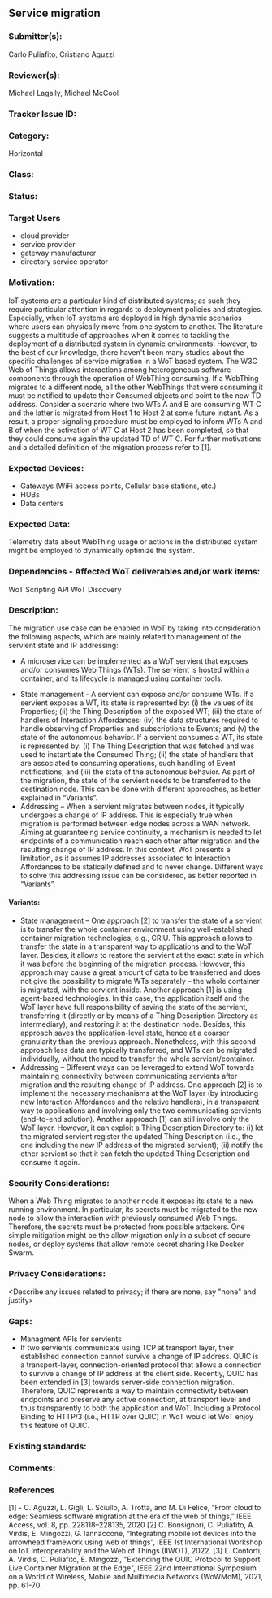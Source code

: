 ## Service migration

### Submitter(s): 

Carlo Puliafito, Cristiano Aguzzi

### Reviewer(s):

Michael Lagally, Michael McCool

### Tracker Issue ID:

### Category:

Horizontal

### Class: 

### Status: 

### Target Users
- cloud provider
- service provider
- gateway manufacturer
- directory service operator

### Motivation:
IoT systems are a particular kind of distributed systems; as such they require particular attention in regards to deployment policies and strategies. Especially, when IoT systems are deployed in high dynamic scenarios where users can physically move from one system to another. The literature suggests a multitude of approaches when it comes to tackling the deployment of a distributed system in dynamic environments. However, to the best of our knowledge, there haven't been many studies about the specific challenges of service migration in a WoT based system. The W3C Web of Things allows interactions among heterogeneous software components through the operation of WebThing consuming.
If a WebThing migrates to a different node, all the other WebThings that were consuming it must be notified to update their Consumed objects and point to the new TD address. Consider a scenario where two WTs A and B are consuming WT C and the latter is migrated from Host 1 to Host 2 at some future instant. As a result, a proper signaling procedure must be employed to inform WTs A and B of when the activation of WT C at Host 2 has been completed, so that they could consume again the updated TD of WT C.
For further motivations and a detailed definition of the migration process refer to [1].

### Expected Devices:

- Gateways (WiFi access points, Cellular base stations, etc.)
- HUBs
- Data centers 

### Expected Data:

Telemetry data about WebThing usage or actions in the distributed system might be employed to dynamically optimize the system. 

### Dependencies - Affected WoT deliverables and/or work items:

WoT Scripting API
WoT Discovery


### Description:

The migration use case can be enabled in WoT by taking into consideration the following aspects, which are mainly related to management of the servient state and IP addressing:
- A microservice can be implemented as a WoT servient that exposes and/or consumes Web Things (WTs). The servient is hosted within a container, and its lifecycle is managed using container tools.
 * State management - A servient can expose and/or consume WTs. If a servient exposes a WT, its state is represented by: (i) the values of its Properties; (ii) the Thing Description of the exposed WT; (iii) the state of handlers of Interaction Affordances; (iv) the data structures required to handle observing of Properties and subscriptions to Events; and (v) the state of the autonomous behavior. If a servient consumes a WT, its state is represented by: (i) The Thing Description that was fetched and was used to instantiate the Consumed Thing; (ii) the state of handlers that are associated to consuming operations, such handling of Event notifications; and (iii) the state of the autonomous behavior. As part of the migration, the state of the servient needs to be transferred to the destination node. This can be done with different approaches, as better explained in “Variants”.
* Addressing – When a servient migrates between nodes, it typically undergoes a change of IP address. This is especially true when migration is performed between edge nodes across a WAN network. Aiming at guaranteeing service continuity, a mechanism is needed to let endpoints of a communication reach each other after migration and the resulting change of IP address. In this context, WoT presents a limitation, as it assumes IP addresses associated to Interaction Affordances to be statically defined and to never change. Different ways to solve this addressing issue can be considered, as better reported in “Variants”. 


#### Variants:

- State management – One approach [2] to transfer the state of a servient is to transfer the whole container environment using well-established container migration technologies, e.g., CRIU. This approach allows to transfer the state in a transparent way to applications and to the WoT layer. Besides, it allows to restore the servient at the exact state in which it was before the beginning of the migration process. However, this approach may cause a great amount of data to be transferred and does not give the possibility to migrate WTs separately – the whole container is migrated, with the servient inside. Another approach [1] is using agent-based technologies. In this case, the application itself and the WoT layer have full responsibility of saving the state of the servient, transferring it (directly or by means of a Thing Description Directory as intermediary), and restoring it at the destination node. Besides, this approach saves the application-level state, hence at a coarser granularity than the previous approach. Nonetheless, with this second approach less data are typically transferred, and WTs can be migrated individually, without the need to transfer the whole servient/container.
- Addressing – Different ways can be leveraged to extend WoT towards maintaining connectivity between communicating servients after migration and the resulting change of IP address. One approach [2] is to implement the necessary mechanisms at the WoT layer (by introducing new Interaction Affordances and the relative handlers), in a transparent way to applications and involving only the two communicating servients (end-to-end solution). Another approach [1] can still involve only the WoT layer. However, it can exploit a Thing Description Directory to: (i) let the migrated servient register the updated Thing Description (i.e., the one including the new IP address of the migrated servient); (ii) notify the other servient so that it can fetch the updated Thing Description and consume it again.  


### Security Considerations:

When a Web Thing migrates to another node it exposes its state to a new running environment. In particular,
its secrets must be migrated to the new node to allow the interaction with previously consumed Web Things.
Therefore, the secrets must be protected from possible attackers. One simple mitigation might be the allow
migration only in a subset of secure nodes, or deploy systems that allow remote secret sharing like Docker
Swarm. 

### Privacy Considerations:

<Describe any issues related to privacy; if there are none, say "none" and justify>

### Gaps:

- Managment APIs for servients
- If two servients communicate using TCP at transport layer, their established connection cannot survive a change of IP address. QUIC is a transport-layer, connection-oriented protocol that allows a connection to survive a change of IP address at the client side. Recently, QUIC has been extended in [3] towards server-side connection migration. Therefore, QUIC represents a way to maintain connectivity between endpoints and preserve any active connection, at transport level and thus transparently to both the application and WoT. Including a Protocol Binding to HTTP/3 (i.e., HTTP over QUIC) in WoT would let WoT enjoy this feature of QUIC. 

### Existing standards:

<Provide links to relevant standards that are relevant for this use case>

### Comments:
  
### References
[1] -  C. Aguzzi, L. Gigli, L. Sciullo, A. Trotta, and M. Di Felice, “From cloud to edge: Seamless software migration at the era of the web of things,” IEEE Access, vol. 8, pp. 228118–228135, 2020
[2] C. Bonsignori, C. Puliafito, A. Virdis, E. Mingozzi, G. Iannaccone, “Integrating mobile iot devices into the arrowhead framework using web of things”, IEEE 1st International Workshop on IoT Interoperability and the Web of Things (IIWOT), 2022.
[3] L. Conforti, A. Virdis, C. Puliafito, E. Mingozzi, "Extending the QUIC Protocol to Support Live Container Migration at the Edge", IEEE 22nd International Symposium on a World of Wireless, Mobile and Multimedia Networks (WoWMoM), 2021, pp. 61-70.

